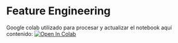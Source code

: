 # Feature Engineering

Google colab utilizado para procesar y actualizar el notebook aquí contenido:
[![Open In Colab](https://colab.research.google.com/assets/colab-badge.svg)](https://colab.research.google.com/drive/1GyYuyk-P93JwDLF7_uQ7q9-X8yG_T3ur?usp=sharing)
